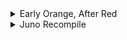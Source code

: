 <details>
<summary>Early Orange, After Red</summary>

<ui>
<li><a href="early_orange_after_red/ヒクイドリ">ヒクイドリ</a></li>
<li><a href="early_orange_after_red/abelia">abelia</a></li>
</ui>
</details>

<details>
<summary>Juno Recompile</summary>

<ui>
<li><a href="juno_recompile/制服とカーテンコール">制服とカーテンコール</a></li>
</ui>
</details>